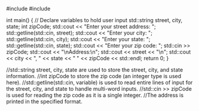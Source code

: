 #include <iostream>
#include <string>

int main() {
    // Declare variables to hold user input
    std::string street, city, state;
    int zipCode;
    std::cout << "Enter your street address: ";
    std::getline(std::cin, street);
    std::cout << "Enter your city: ";
    std::getline(std::cin, city);
    std::cout << "Enter your state: ";
    std::getline(std::cin, state);
    std::cout << "Enter your zip code: ";
    std::cin >> zipCode;
    std::cout << "\nAddress:\n";
    std::cout << street << "\n";
    std::cout << city << ", " << state << " " << zipCode << std::endl;
    return 0;
}

//std::string street, city, state are used to store the street, city, and state information. 
//int zipCode to store the zip code (an integer type is used here).
//std::getline(std::cin, variable) is used to read entire lines of input for the street, city, and state to handle multi-word inputs.
//std::cin >> zipCode is used for reading the zip code as it is a single integer.
//The address is printed in the specified format.
